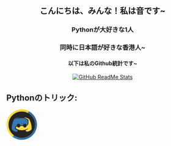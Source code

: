 <h2 align="center">こんにちは、みんな！私は音です~
<h3 align="center">Pythonが大好きな1人</h3>
<h3 align="center">同時に日本語が好きな香港人~</h3>
<h4 align="center">以下は私のGithub統計です~</h4>
<div align="center">
<p>
  <a href="https://github.com/Code-Oto">
  <img src="https://github-readme-stats.vercel.app/api?username=Code-Oto&show_icons=true&theme=react" alt="GitHub ReadMe Stats">
  </a>
</p>
</div>

## Pythonのトリック:
  
<img src="https://github.com/Code-Oto/Code-Oto/blob/main/dc_py.svg?raw=true" width="80">
